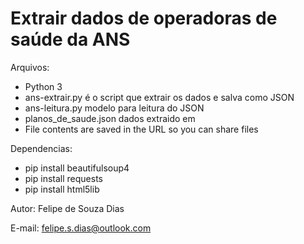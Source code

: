 # Extrair dados de operadoras de saúde da ANS


Arquivos:
 * Python 3
 * ans-extrair.py é o script que extrair os dados e salva como JSON
 * ans-leitura.py modelo para leitura do JSON
 * planos_de_saude.json dados extraido em 
 * File contents are saved in the URL so you can share files


Dependencias:
 * pip install beautifulsoup4
 * pip install requests
 * pip install html5lib



Autor: Felipe de Souza Dias

E-mail: felipe.s.dias@outlook.com